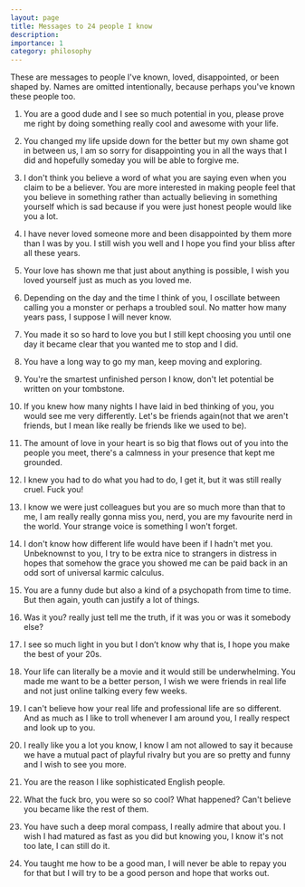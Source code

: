 ```yaml
---
layout: page
title: Messages to 24 people I know
description: 
importance: 1
category: philosophy
---
```


These are messages to people I've known, loved, disappointed, or been shaped by. Names are omitted intentionally, because perhaps you've known these people too.

1. You are a good dude and I see so much potential in you, please prove me right by doing something really cool and awesome with your life. 
2. You changed my life upside down  for the better but my own shame got in between us,  I am so sorry for disappointing you in all the ways that I did and hopefully someday you will be able to forgive me. 

3. I don't think you believe a word of what you are saying even when you claim to be a believer.  You are more interested in making people feel that you believe in something rather than actually believing in something yourself which is sad because if you were just honest people would like you a lot. 
4. I have never loved someone more and been disappointed by them more than I was by you.  I still wish you well and I hope you find your bliss after all these years.
5. Your love has shown me that just about anything is possible, I wish you loved yourself just as much as you loved me.

 6. Depending on the day and the time I think of you, I oscillate between calling you a monster or perhaps a troubled soul. No matter how many years pass, I suppose I will never know.  
 
 7. You made it so so hard to love you but I still kept choosing you until one day it became clear that  you wanted me to stop and I did.  

 8. You have a long way to go my man, keep moving and exploring. 
 9. You're the smartest unfinished person I know, don't let potential be written on your tombstone. 
 10. If you knew how many nights I have laid in bed thinking of you, you would see me very differently. Let's be friends again(not that we aren't friends, but I mean like really be friends like we used to be). 
 11. The amount of love in your heart is so big that flows out of you into the people you meet, there's a  calmness in your presence that kept me grounded. 
 
12. I knew you had to do what you had to do, I get it, but it was still really cruel. Fuck you!
13. I know we were just colleagues but you are so much more than that to me, I am really really gonna miss you,  nerd, you are my favourite nerd in the world. Your strange voice is something I won't forget.

14. I don't know how different life would have been if I hadn't met you. Unbeknownst to you, I try to be extra nice to strangers in distress in hopes that somehow the grace you showed me can be paid back in an odd sort of universal karmic calculus. 

15. You are a funny dude but also a kind of a psychopath from time to time. But then again, youth can  justify a lot of things. 

16. Was it you? really just tell me the truth, if it was you or was it somebody else?  

17.  I see so much light in you but I don’t know why that is, I hope you make the best of your 20s.
18. Your life can literally be a movie and it would still be underwhelming.  You made me want to be a better person, I wish we were friends in real life and not just online talking every few weeks.  

19. I can't believe how your real life and professional life are so different. And as much as I like to troll  whenever I am around you, I really respect and look up to you.  

20. I really like you a lot you know, I know I am not allowed to say it because we have a mutual pact of playful rivalry but you are so pretty and funny and I wish to see you more. 

21. You are the reason I like sophisticated English people. 

22. What the fuck bro, you were so so cool? What happened?  Can't believe you became like the rest of them. 

23. You have such a deep moral compass, I really admire that about you. I wish I had matured as fast  as you did but knowing you, I know it's not too late, I can still do it.  
      
24. You taught me how to be a good man, I will never be able to repay you for that but I will try to be a good person and hope that works out.   
